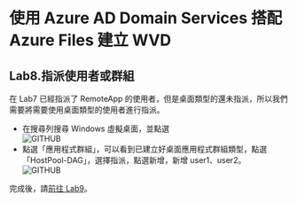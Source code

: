 # 使用 Azure AD Domain Services 搭配 Azure Files 建立 WVD

## Lab8.指派使用者或群組
 在 Lab7 已經指派了 RemoteApp 的使用者，但是桌面類型的還未指派，所以我們需要將需要使用桌面類型的使用者進行指派。<br>
 - 在搜尋列搜尋 Windows 虛擬桌面，並點選<br>
  ![GITHUB](https://github.com/BrianHsing/Azure-Windows-Virtual-Desktop/blob/master/Lab1/wvd1.png "wvd1")<br>
 - 點選「應用程式群組」，可以看到已建立好桌面應用程式群組類型，點選「HostPool-DAG」，選擇指派，點選新增，新增 user1、user2。<br>
  ![GITHUB](https://github.com/BrianHsing/Azure-Windows-Virtual-Desktop/blob/master/Lab1/assign1.png "assign1")<br>
 
 完成後，請[前往 Lab9](https://github.com/BrianHsing/Azure-Windows-Virtual-Desktop/blob/master/Lab9.md)。<br>